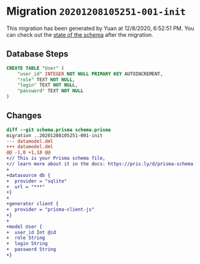 # Migration `20201208105251-001-init`

This migration has been generated by Yuan at 12/8/2020, 6:52:51 PM.
You can check out the [state of the schema](./schema.prisma) after the migration.

## Database Steps

```sql
CREATE TABLE "User" (
    "user_id" INTEGER NOT NULL PRIMARY KEY AUTOINCREMENT,
    "role" TEXT NOT NULL,
    "login" TEXT NOT NULL,
    "password" TEXT NOT NULL
)
```

## Changes

```diff
diff --git schema.prisma schema.prisma
migration ..20201208105251-001-init
--- datamodel.dml
+++ datamodel.dml
@@ -1,0 +1,18 @@
+// This is your Prisma schema file,
+// learn more about it in the docs: https://pris.ly/d/prisma-schema
+
+datasource db {
+  provider = "sqlite"
+  url = "***"
+}
+
+generator client {
+  provider = "prisma-client-js"
+}
+
+model User {
+  user_id Int @id
+  role String
+  login String
+  password String
+}
```


